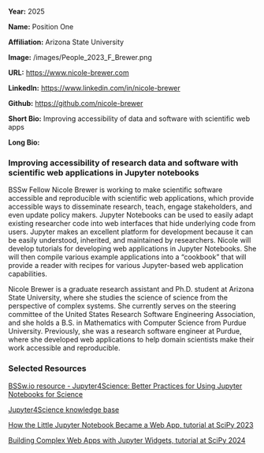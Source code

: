 **Year:** 2025

**Name:** Position One

**Affiliation:** Arizona State University

**Image:** /images/People_2023_F_Brewer.png

**URL:** https://www.nicole-brewer.com

**LinkedIn:** https://www.linkedin.com/in/nicole-brewer

**Github:** https://github.com/nicole-brewer

**Short Bio:** Improving accessibility of data and software with scientific web apps

**Long Bio:**

### Improving accessibility of research data and software with scientific web applications in Jupyter notebooks

BSSw Fellow Nicole Brewer is working to make scientific software accessible and reproducible with scientific web applications, which provide accessible ways to disseminate research, teach, engage stakeholders, and even update policy makers. Jupyter Notebooks can be used to easily adapt existing researcher code into web interfaces that hide underlying code from users. Jupyter makes an excellent platform for development because it can be easily understood, inherited, and maintained by researchers. Nicole will develop tutorials for developing web applications in Jupyter Notebooks. She will then compile various example applications into a “cookbook” that will provide a reader with recipes for various Jupyter-based web application capabilities.

Nicole Brewer is a graduate research assistant and Ph.D. student at Arizona State University, where she studies the science of science from the perspective of complex systems. She currently serves on the steering committee of the United States Research Software Engineering Association, and she holds a B.S. in Mathematics with Computer Science from Purdue University. Previously, she was a research software engineer at Purdue, where she developed web applications to help domain scientists make their work accessible and reproducible.

### Selected Resources

<a href="https://bssw.io/items/jupyter4science-better-practices-for-using-jupyter-notebooks-for-science" class="link-row">BSSw.io resource - Jupyter4Science: Better Practices for Using Jupyter Notebooks for Science</a>

<a href="https://jupyter4.science" class="link-row">Jupyter4Science knowledge base</a>

<a href="https://cfp.scipy.org/2023/talk/NFWZXD/" class="link-row">How the Little Jupyter Notebook Became a Web App, tutorial at SciPy 2023</a>

<a href="https://cfp.scipy.org/2024/talk/KAESWL/" class="link-row">Building Complex Web Apps with Jupyter Widgets, tutorial at SciPy 2024</a>
